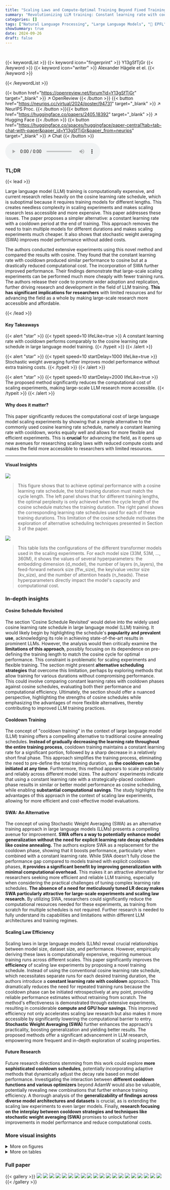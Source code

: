 ```yaml
---
title: "Scaling Laws and Compute-Optimal Training Beyond Fixed Training Durations"
summary: "Revolutionizing LLM training: Constant learning rate with cooldown replaces cosine schedule, enabling cost-effective scaling experiments!"
categories: []
tags: ["Natural Language Processing", "Large Language Models", "🏢 EPFL",]
showSummary: true
date: 2024-09-26
draft: false
---
```


<br>

{{< keywordList >}}
{{< keyword icon="fingerprint" >}} Y13gSfTjGr {{< /keyword >}}
{{< keyword icon="writer" >}} Alexander Hägele et el. {{< /keyword >}}
 
{{< /keywordList >}}

{{< button href="https://openreview.net/forum?id=Y13gSfTjGr" target="_blank" >}}
↗ OpenReview
{{< /button >}}
{{< button href="https://neurips.cc/virtual/2024/poster/94731" target="_blank" >}}
↗ NeurIPS Proc.
{{< /button >}}{{< button href="https://huggingface.co/papers/2405.18392" target="_blank" >}}
↗ Hugging Face
{{< /button >}}
{{< button href="https://huggingface.co/spaces/huggingface/paper-central?tab=tab-chat-with-paper&paper_id=Y13gSfTjGr&paper_from=neurips" target="_blank" >}}
↗ Chat
{{< /button >}}



<audio controls>
    <source src="https://ai-paper-reviewer.com/Y13gSfTjGr/podcast.wav" type="audio/wav">
    Your browser does not support the audio element.
</audio>


### TL;DR


{{< lead >}}

Large language model (LLM) training is computationally expensive, and current research relies heavily on the cosine learning rate schedule, which is suboptimal because it requires training models for different lengths.  This creates needless complexity in scaling experiments and makes scaling research less accessible and more expensive.  This paper addresses these issues.  The paper proposes a simpler alternative: a constant learning rate with a cooldown period at the end of training.  This approach removes the need to train multiple models for different durations and makes scaling experiments much cheaper.  It also shows that stochastic weight averaging (SWA) improves model performance without added costs. 

The authors conducted extensive experiments using this novel method and compared the results with cosine. They found that the constant learning rate with cooldown produced similar performance to cosine but at a drastically reduced computational cost.  The incorporation of SWA further improved performance. Their findings demonstrate that large-scale scaling experiments can be performed much more cheaply with fewer training runs. The authors release their code to promote wider adoption and replication, further driving research and development in the field of LLM training.  **This has significant implications for researchers** with limited resources and for advancing the field as a whole by making large-scale research more accessible and affordable.

{{< /lead >}}


#### Key Takeaways

{{< alert "star" >}}
{{< typeit speed=10 lifeLike=true >}} A constant learning rate with cooldown performs comparably to the cosine learning rate schedule in large language model training. {{< /typeit >}}
{{< /alert >}}

{{< alert "star" >}}
{{< typeit speed=10 startDelay=1000 lifeLike=true >}} Stochastic weight averaging further improves model performance without extra training costs. {{< /typeit >}}
{{< /alert >}}

{{< alert "star" >}}
{{< typeit speed=10 startDelay=2000 lifeLike=true >}} The proposed method significantly reduces the computational cost of scaling experiments, making large-scale LLM research more accessible. {{< /typeit >}}
{{< /alert >}}

#### Why does it matter?
This paper significantly reduces the computational cost of large language model scaling experiments by showing that a simple alternative to the commonly used cosine learning rate schedule, namely a constant learning rate with cooldown, works equally well and allows for more flexible and efficient experiments.  This is **crucial** for advancing the field, as it opens up new avenues for researching scaling laws with reduced compute costs and makes the field more accessible to researchers with limited resources.

------
#### Visual Insights



![](https://ai-paper-reviewer.com/Y13gSfTjGr/figures_1_1.jpg)

> This figure shows that to achieve optimal performance with a cosine learning rate schedule, the total training duration must match the cycle length.  The left panel shows that for different training lengths, the optimal perplexity is only achieved when the cycle length of the cosine schedule matches the training duration. The right panel shows the corresponding learning rate schedules used for each of these training durations.  This limitation of the cosine schedule motivates the exploration of alternative scheduling techniques presented in Section 3 of the paper.





![](https://ai-paper-reviewer.com/Y13gSfTjGr/tables_15_1.jpg)

> This table lists the configurations of the different transformer models used in the scaling experiments. For each model size (33M, 53M, ..., 360M), it shows the values of several hyperparameters: the embedding dimension (d_model), the number of layers (n_layers), the feed-forward network size (ffw_size), the key/value vector size (kv_size), and the number of attention heads (n_heads). These hyperparameters directly impact the model's capacity and computational cost.





### In-depth insights


#### Cosine Schedule Revisited
The section 'Cosine Schedule Revisited' would delve into the widely used cosine learning rate schedule in large language model (LLM) training.  It would likely begin by highlighting the schedule's **popularity and prevalent use**, acknowledging its role in achieving state-of-the-art results in prominent LLMs.  However, the analysis would then critically examine the **limitations of this approach**, possibly focusing on its dependence on pre-defining the training length to match the cosine cycle for optimal performance. This constraint is problematic for scaling experiments and flexible training.  The section might present **alternative scheduling strategies** that overcome this limitation, perhaps by exploring methods that allow training for various durations without compromising performance.  This could involve comparing constant learning rates with cooldown phases against cosine schedules, evaluating both their performance and computational efficiency. Ultimately, the section should offer a nuanced perspective, highlighting the strengths of cosine schedules while emphasizing the advantages of more flexible alternatives, thereby contributing to improved LLM training practices.

#### Cooldown Training
The concept of "cooldown training" in the context of large language model (LLM) training offers a compelling alternative to traditional cosine annealing schedules.  **Instead of gradually decreasing the learning rate throughout the entire training process**, cooldown training maintains a constant learning rate for a significant portion, followed by a sharp decrease in a relatively short final phase. This approach simplifies the training process, eliminating the need to pre-define the total training duration, as **the cooldown can be initiated at any time**.  Furthermore, this method appears to scale predictably and reliably across different model sizes. The authors' experiments indicate that using a constant learning rate with a strategically-placed cooldown phase results in similar or better model performance as cosine scheduling, while enabling **substantial computational savings**. The study highlights the advantages of this approach in the context of scaling law experiments, allowing for more efficient and cost-effective model evaluations.

#### SWA: An Alternative
The concept of using Stochastic Weight Averaging (SWA) as an alternative training approach in large language models (LLMs) presents a compelling avenue for improvement.  **SWA offers a way to potentially enhance model generalization without the need for explicit learning rate decay schedules like cosine annealing.**  The authors explore SWA as a replacement for the cooldown phase, showing that it boosts performance, particularly when combined with a constant learning rate. While SWA doesn't fully close the performance gap compared to models trained with explicit cooldown phases, **it provides a significant benefit by improving generalization with minimal computational overhead.**  This makes it an attractive alternative for researchers seeking more efficient and reliable LLM training, especially when considering the practical challenges of tuning complex learning rate schedules.  **The absence of a need for meticulously tuned LR decay makes SWA particularly attractive for large-scale experiments and scaling law research.**  By utilizing SWA, researchers could significantly reduce the computational resources needed for these experiments, as training from scratch for multiple schedules is not required.  Further research is needed to fully understand its capabilities and limitations within different LLM architectures and training regimes.

#### Scaling Law Efficiency
Scaling laws in large language models (LLMs) reveal crucial relationships between model size, dataset size, and performance.  However, empirically deriving these laws is computationally expensive, requiring numerous training runs across different scales.  This paper significantly improves the **efficiency** of scaling law experiments by proposing a novel training schedule.  Instead of using the conventional cosine learning rate schedule, which necessitates separate runs for each desired training duration, the authors introduce a **constant learning rate with cooldown** approach.  This dramatically reduces the need for repeated training runs because the cooldown phase can be initiated retrospectively at any point, providing reliable performance estimates without retraining from scratch.  The method's effectiveness is demonstrated through extensive experiments, resulting in considerable **compute and GPU hour savings**. This improved efficiency not only accelerates scaling law research but also makes it more accessible by significantly lowering the computational barrier to entry.  **Stochastic Weight Averaging (SWA)** further enhances the approach's practicality, boosting generalization and yielding better results.  The proposed methods offer a significant advancement in LLM research, empowering more frequent and in-depth exploration of scaling properties.

#### Future Research
Future research directions stemming from this work could explore **more sophisticated cooldown schedules**, potentially incorporating adaptive methods that dynamically adjust the decay rate based on model performance.  Investigating the interaction between **different cooldown functions and various optimizers** beyond AdamW would also be valuable, potentially revealing new combinations that further enhance training efficiency.  A thorough analysis of the **generalizability of findings across diverse model architectures and datasets** is crucial, as is extending the scaling law experiments to even larger models.  Finally, **research focusing on the interplay between cooldown strategies and techniques like stochastic weight averaging (SWA)** promises to unlock further improvements in model performance and reduce computational costs.


### More visual insights

<details>
<summary>More on figures
</summary>


![](https://ai-paper-reviewer.com/Y13gSfTjGr/figures_2_1.jpg)

> The figure compares different learning rate schedules used in training large language models.  It shows the cosine schedule, which gradually reduces the learning rate over a long period, and two alternative schedules that use a constant learning rate followed by a sharp cooldown (linear and square root). The plot illustrates the different shapes of these schedules and how they vary over a certain number of training steps.


![](https://ai-paper-reviewer.com/Y13gSfTjGr/figures_3_1.jpg)

> This figure compares the performance of the cosine learning rate schedule with a constant learning rate schedule that incorporates a cooldown phase. The left panel shows the loss curves for both schedules, demonstrating that the cooldown schedule achieves a similar sharp decrease in loss as the cosine schedule. The right panel shows the learning rate sensitivity for both schedules, indicating that the cooldown schedule is less sensitive to variations in the learning rate.  The optimal learning rate for the cooldown schedule is slightly lower than the optimal learning rate for the cosine schedule.


![](https://ai-paper-reviewer.com/Y13gSfTjGr/figures_3_2.jpg)

> This figure compares the performance of different cooldown schedules (linear and 1 - sqrt) against the cosine schedule for long training durations.  The results show that a square root decay function (1-sqrt) consistently outperforms the linear decay function, and both outperform the cosine schedule, especially for longer training runs.


![](https://ai-paper-reviewer.com/Y13gSfTjGr/figures_4_1.jpg)

> This figure shows the relationship between the cooldown length (as a fraction of total training steps) and the final loss (perplexity) achieved for a 124M parameter model.  The left panel shows that increasing the cooldown length to 10-20% of the total training steps significantly improves the model's performance, surpassing the cosine schedule's performance.  However, increasing the cooldown beyond this point does not result in further improvement. The right panel demonstrates the robustness of this finding by showing similar results across different learning rates.


![](https://ai-paper-reviewer.com/Y13gSfTjGr/figures_4_2.jpg)

> This figure shows the results of a long training run (200k steps) comparing the performance of a constant learning rate with a short cooldown (10k steps, which is 5% of the total steps) against the cosine learning rate schedule.  The results show that a short cooldown is sufficient to match the performance of the cosine schedule for long training runs, confirming the findings from previous figures (5 and 20) that the needed cooldown duration shrinks with longer training durations.


![](https://ai-paper-reviewer.com/Y13gSfTjGr/figures_5_1.jpg)

> This figure compares the loss curves and learning rate sensitivity of two learning rate schedules: cosine and constant learning rate with cooldown. The left panel shows that the cooldown schedule achieves a sharp decrease in loss similar to the cosine schedule, while maintaining similar perplexity. The right panel demonstrates that the optimal learning rate for both schedules is comparable, with the cooldown schedule exhibiting slightly lower sensitivity to changes in the learning rate.


![](https://ai-paper-reviewer.com/Y13gSfTjGr/figures_5_2.jpg)

> This figure compares the performance of cosine and linear cooldown schedules on a 1B parameter model trained with 100B tokens from the FineWeb dataset.  The left subplot shows the aggregated score across various downstream tasks throughout the training process. The right subplot shows the final aggregated scores for both schedules after 100B tokens.  The results indicate that both schedules achieve comparable performance on downstream tasks, with a potential performance boost observed at the beginning of the cooldown phase.


![](https://ai-paper-reviewer.com/Y13gSfTjGr/figures_5_3.jpg)

> The figure compares two learning rate schedules: cosine and constant learning rate with cooldown. The left panel shows the loss curves, demonstrating that the cooldown schedule achieves a similar sharp decrease in loss as the cosine schedule, resulting in comparable training perplexity. The right panel illustrates that both schedules have similar sensitivities to changes in learning rate, however, the cooldown schedule's optimal learning rate is slightly lower than that of the cosine schedule.


![](https://ai-paper-reviewer.com/Y13gSfTjGr/figures_5_4.jpg)

> This figure shows the training perplexity curves for an 8B parameter model trained on 12B tokens of the FineWeb-Edu dataset.  Two learning rate schedules are compared: a cosine schedule and a 1-sqrt cooldown schedule (where the cooldown constitutes 20% of the total training steps). The results demonstrate that the 1-sqrt cooldown schedule achieves a comparable final training perplexity to the cosine schedule, even for this much larger model size. This finding supports the authors' claim that the 1-sqrt cooldown is a reliable alternative to the cosine schedule for training large language models, regardless of model size.


![](https://ai-paper-reviewer.com/Y13gSfTjGr/figures_6_1.jpg)

> This figure shows the effect of Stochastic Weight Averaging (SWA) on two different learning rate schedules: a constant learning rate with cooldown and a cosine learning rate schedule.  The left panel demonstrates that applying SWA to a constant learning rate schedule significantly improves the model's performance, though it doesn't fully close the gap to the performance achieved with the explicit cooldown.  The right panel shows that SWA also improves the performance of a cosine learning rate schedule, with the SWA checkpoints closely tracking the optimal loss trajectory of shorter cosine training runs. This suggests that SWA acts as a form of implicit learning rate decay.


![](https://ai-paper-reviewer.com/Y13gSfTjGr/figures_6_2.jpg)

> This figure compares the performance of a schedule-free optimizer (SFO) with a linear cooldown schedule for a 210M parameter language model.  Two different momentum parameter settings ((β₁, β₂) = (0.90, 0.95) and (β₁, β₂) = (0.95, 0.99)) are used for both the SFO and linear cooldown to assess the impact of these parameters on performance. The graph plots perplexity against training steps, showing that, regardless of the momentum setting, the linear cooldown always yields lower perplexity (better performance) than the SFO.


![](https://ai-paper-reviewer.com/Y13gSfTjGr/figures_8_1.jpg)

> This figure demonstrates the scalability and reliability of the cooldown learning rate schedule and stochastic weight averaging (SWA) in comparison to the cosine schedule.  It shows that models trained using the constant learning rate with cooldown or SWA achieve similar performance to those trained with the cosine schedule, with the cooldown method often outperforming cosine. The left panel displays loss envelopes for various model sizes, showing similar trends across methods. The right panel compares cosine perplexity against cooldown and SWA perplexity, highlighting that models trained with either alternative reach similar performance to cosine-trained models for the same FLOPs.


![](https://ai-paper-reviewer.com/Y13gSfTjGr/figures_8_2.jpg)

> This figure compares the computational cost (FLOPs and GPU hours) of scaling experiments using the cosine schedule (Chinchilla's approach) versus the proposed cooldown schedule and stochastic weight averaging (SWA).  The left panel shows the results from the authors' experiments, demonstrating a significant reduction in both FLOPs and GPU hours when using the cooldown/SWA methods. The right panel illustrates the potential savings for the original Chinchilla experiments, further highlighting the efficiency gains.


![](https://ai-paper-reviewer.com/Y13gSfTjGr/figures_8_3.jpg)

> This figure demonstrates the significant reduction in computational cost achieved by using the proposed cooldown schedule and stochastic weight averaging (SWA) in scaling law experiments.  The left panel shows the computational savings (FLOPS and GPU hours) for the experiments conducted in the paper, while the right panel illustrates the savings compared to the original Chinchilla experiments.  It highlights that the proposed methods substantially reduce the computational requirements for scaling experiments by requiring fewer, reusable training runs.


![](https://ai-paper-reviewer.com/Y13gSfTjGr/figures_17_1.jpg)

> This figure compares the loss curves and learning rate sensitivity of two learning rate schedules: cosine and constant learning rate with cooldown.  The left panel shows that the cooldown phase in the constant learning rate schedule causes a sharp decrease in loss, similar to the behavior observed with the cosine schedule. The right panel shows that the optimal learning rate for both schedules is comparable, but the constant learning rate schedule with cooldown exhibits slightly less sensitivity to variations in learning rate and its optimal value is about half the maximum cosine learning rate.


![](https://ai-paper-reviewer.com/Y13gSfTjGr/figures_18_1.jpg)

> This figure compares the loss curves and learning rate sensitivity of two learning rate schedules: cosine annealing and constant learning rate with cooldown. The left panel shows that the cooldown schedule produces a sharp decrease in loss, comparable to the cosine schedule.  The right panel demonstrates that the optimal learning rate for both schedules is similar, but the constant learning rate with cooldown shows slightly less sensitivity, with the optimum learning rate being around half of the cosine schedule's optimal maximum learning rate.


![](https://ai-paper-reviewer.com/Y13gSfTjGr/figures_19_1.jpg)

> This figure compares the loss curves and learning rate sensitivity of two different learning rate schedules: cosine and constant learning rate with cooldown.  The left panel shows that both schedules achieve a similar sharp decrease in loss during the cooldown phase. The right panel demonstrates that both schedules exhibit similar sensitivity to the learning rate, although the optimal learning rate for the cooldown schedule is slightly lower than that of the cosine schedule.


![](https://ai-paper-reviewer.com/Y13gSfTjGr/figures_19_2.jpg)

> This figure shows that the cosine learning rate schedule achieves optimal loss only when its cycle length matches the training duration.  It highlights the problem that stopping training before or extending it beyond the cycle leads to suboptimal results. The authors illustrate how a constant learning rate with cooldown addresses this limitation.


![](https://ai-paper-reviewer.com/Y13gSfTjGr/figures_19_3.jpg)

> The figure shows two plots. The left plot shows the perplexity versus steps for different cycle lengths using the cosine scheduler. It demonstrates that the cosine scheduler only reaches optimality when the cycle length matches the total training duration. The right plot shows the learning rate versus steps for different cycle lengths using the cosine scheduler. It highlights that the learning rate decreases gradually with training steps, reaching its minimum value at the end of the cycle. This behavior demonstrates the limitation of cosine schedulers in terms of flexibility and ability to achieve optimality across different training lengths.


![](https://ai-paper-reviewer.com/Y13gSfTjGr/figures_20_1.jpg)

> This figure shows the relationship between the length of the cooldown phase and the final perplexity achieved during training for a 210M parameter language model. The experiment was repeated from Figure 5 but with a 210M parameter model. The x-axis represents the fraction of training steps dedicated to the cooldown phase, and the y-axis represents the final perplexity. It shows that there's an optimal cooldown length that minimizes the perplexity, and that extending the cooldown beyond this point does not further improve the results.  A zoomed-in view is presented on the left for better visualization of the optimal range.


![](https://ai-paper-reviewer.com/Y13gSfTjGr/figures_20_2.jpg)

> This figure shows the relationship between the length of the cooldown period and the final perplexity achieved by a 210M parameter language model. The left panel shows a zoomed-in view of the relationship, while the right panel provides a broader overview.  The results suggest a parabolic relationship, where increasing the cooldown length initially improves performance but then leads to diminishing returns.


![](https://ai-paper-reviewer.com/Y13gSfTjGr/figures_20_3.jpg)

> This figure compares the loss curves and learning rate sensitivity of two learning rate schedules: cosine annealing and constant learning rate with cooldown.  The left panel shows that a cooldown phase added to a constant learning rate schedule leads to a sharp decrease in loss similar to cosine annealing. The right panel shows the learning rate sensitivity of both schedules; they are similar, but the optimal learning rate for the constant learning rate with cooldown is slightly lower than the optimal learning rate for cosine annealing.


![](https://ai-paper-reviewer.com/Y13gSfTjGr/figures_21_1.jpg)

> This figure compares the performance of cosine learning rate scheduling with a constant learning rate with cooldown.  The left panel shows that the cooldown phase produces a sharp drop in loss, mirroring the behavior of cosine scheduling. The right panel shows that both methods have similar sensitivity to learning rate, although the constant + cooldown approach exhibits slightly lower sensitivity.  The optimal learning rate for the constant + cooldown is also slightly lower than that for the cosine schedule. 


![](https://ai-paper-reviewer.com/Y13gSfTjGr/figures_21_2.jpg)

> This figure shows the final validation perplexity for different model sizes (33M, 53M, 60M, 93M, 124M, 151M, 210M, 360M parameters) across four different training methods: Cosine LR, Cooldown, SWA Cosine, and SWA Constant.  The bar chart visually compares the performance of each method for each model size, allowing for a direct assessment of how different training schedules affect the final validation perplexity. This data supports the paper's findings on the effectiveness of alternative training schedules compared to the traditional cosine learning rate schedule.


![](https://ai-paper-reviewer.com/Y13gSfTjGr/figures_21_3.jpg)

> This figure compares the computational cost (in terms of FLOPs and GPU hours) of scaling experiments using the cosine schedule (Chinchilla's approach) versus the proposed cooldown and SWA methods. The left panel shows the results of the authors' experiments, demonstrating a significant reduction in both compute and GPU hours when using cooldown and SWA compared to the cosine schedule.  The right panel shows a similar cost reduction for the Chinchilla experiments, highlighting the overall efficiency gains from using the alternative methods. The reduction in cost is more pronounced when more training runs are performed per model size, emphasizing the scalability and cost-effectiveness of the proposed approach.


![](https://ai-paper-reviewer.com/Y13gSfTjGr/figures_22_1.jpg)

> This figure compares the computational cost of obtaining scaling laws using the cosine learning rate schedule (as in the Chinchilla paper) and the proposed cooldown schedule and stochastic weight averaging (SWA) techniques. The left panel shows the FLOPS and GPU hours used in the authors' experiments across various model sizes, highlighting the significant reduction in computational resources achieved by the proposed methods. The right panel provides an estimation of the computational savings that would have been achieved in the Chinchilla experiments if a cooldown schedule was used instead of the cosine schedule.


![](https://ai-paper-reviewer.com/Y13gSfTjGr/figures_22_2.jpg)

> This figure shows the validation loss curves (perplexity) for all the models used in the scaling experiments described in Section 5 of the paper.  The curves illustrate the training progress for different model sizes and configurations (Cosine LR, Constant LR, SWA Cosine LR, and SWA Constant LR) over a number of training steps.  The visualization helps to compare the performance of different training schedules and the impact of Stochastic Weight Averaging (SWA) on the learning process.


![](https://ai-paper-reviewer.com/Y13gSfTjGr/figures_23_1.jpg)

> This figure demonstrates the transferability of the findings from the SlimPajama dataset to the OpenWebText2 dataset.  It shows that the consistent performance improvements observed with cooldown schedules and Stochastic Weight Averaging (SWA) on SlimPajama also hold true for OpenWebText2, reinforcing the robustness and generalizability of the proposed methods.


![](https://ai-paper-reviewer.com/Y13gSfTjGr/figures_23_2.jpg)

> This figure compares the computational cost (in FLOPs and GPU hours) of scaling experiments using the proposed cooldown and SWA methods against the traditional Chinchilla method.  It shows that the cooldown and SWA methods significantly reduce the computational resources required to obtain scaling laws, even more so when multiple experiments are run for each model size.


![](https://ai-paper-reviewer.com/Y13gSfTjGr/figures_24_1.jpg)

> This figure compares the loss curves and learning rate sensitivity of two learning rate schedules: cosine annealing and constant learning rate with cooldown. The left panel shows that the cooldown phase in the constant learning rate schedule leads to a sharp decrease in loss, similar to the cosine annealing schedule. The right panel demonstrates that the optimal learning rate for both schedules is comparable, with the constant learning rate schedule showing slightly less sensitivity and the optimum learning rate being slightly lower than that for the cosine annealing schedule.


![](https://ai-paper-reviewer.com/Y13gSfTjGr/figures_24_2.jpg)

> This figure shows the perplexity and learning rate curves for language models trained with cosine and constant learning rate schedules.  It highlights that cosine schedules achieve optimal performance only when the training length perfectly matches the schedule cycle length.  Stopping training early or continuing beyond the cycle leads to suboptimal results.  This motivates the exploration of alternative training schedules that can produce good performance without this constraint.


</details>




<details>
<summary>More on tables
</summary>


![](https://ai-paper-reviewer.com/Y13gSfTjGr/tables_16_1.jpg)
> This table lists the configurations of various transformer models used in the scaling experiments.  Each model is identified by its total number of parameters, and then various architectural hyperparameters are listed: The dimensionality of the model's embedding, the number of layers, the feedforward network size, the key/value size, and the number of attention heads.

![](https://ai-paper-reviewer.com/Y13gSfTjGr/tables_16_2.jpg)
> This table presents the hyperparameters used for training the 1B and 8B parameter models.  Note that the batch size and learning rate for the 1B model were determined using DeepSeek scaling laws. The different values for batch size and total steps reflect experiments with different token counts (100B and 460B). The 8B model architecture follows that of Llama3, with the batch size adjusted to match the available GPU resources.

![](https://ai-paper-reviewer.com/Y13gSfTjGr/tables_25_1.jpg)
> This table presents the final evaluation results obtained after training a 1B parameter model on 100B tokens.  It compares the performance of four different learning rate schedules: cosine decay to 10% of the maximum learning rate, cosine decay to 0, a cooldown schedule using a 1-sqrt decay function (with 20% of the steps allocated to the cooldown), and a linear cooldown (also with 20% of steps). The metrics evaluated are an aggregated score and several individual benchmarks including MMLU, ARC, OpenBookQA, PIQA, HellaSwag, CommonSenseQA, SIQA, and Winogrande.

![](https://ai-paper-reviewer.com/Y13gSfTjGr/tables_25_2.jpg)
> This table presents the final evaluation results obtained after training language models with 460B tokens using various cooldown schedules. It compares the aggregated scores and individual benchmark results (MMLU, ARC, OpenBookQA, PIQA, HellaSwag, CommonSenseQA, SIQA, Winogrande) for different cooldown lengths (5%, 10%, 20%) and a cosine schedule (decay to 0). The results show that while the performance of cosine and cooldown schedules are comparable, longer cooldown durations do not necessarily lead to better performance. This finding supports the proposed cooldown schedule as a practical alternative to the more computationally expensive cosine schedule.

</details>




### Full paper

{{< gallery >}}
<img src="https://ai-paper-reviewer.com/Y13gSfTjGr/1.png" class="grid-w50 md:grid-w33 xl:grid-w25" />
<img src="https://ai-paper-reviewer.com/Y13gSfTjGr/2.png" class="grid-w50 md:grid-w33 xl:grid-w25" />
<img src="https://ai-paper-reviewer.com/Y13gSfTjGr/3.png" class="grid-w50 md:grid-w33 xl:grid-w25" />
<img src="https://ai-paper-reviewer.com/Y13gSfTjGr/4.png" class="grid-w50 md:grid-w33 xl:grid-w25" />
<img src="https://ai-paper-reviewer.com/Y13gSfTjGr/5.png" class="grid-w50 md:grid-w33 xl:grid-w25" />
<img src="https://ai-paper-reviewer.com/Y13gSfTjGr/6.png" class="grid-w50 md:grid-w33 xl:grid-w25" />
<img src="https://ai-paper-reviewer.com/Y13gSfTjGr/7.png" class="grid-w50 md:grid-w33 xl:grid-w25" />
<img src="https://ai-paper-reviewer.com/Y13gSfTjGr/8.png" class="grid-w50 md:grid-w33 xl:grid-w25" />
<img src="https://ai-paper-reviewer.com/Y13gSfTjGr/9.png" class="grid-w50 md:grid-w33 xl:grid-w25" />
<img src="https://ai-paper-reviewer.com/Y13gSfTjGr/10.png" class="grid-w50 md:grid-w33 xl:grid-w25" />
<img src="https://ai-paper-reviewer.com/Y13gSfTjGr/11.png" class="grid-w50 md:grid-w33 xl:grid-w25" />
<img src="https://ai-paper-reviewer.com/Y13gSfTjGr/12.png" class="grid-w50 md:grid-w33 xl:grid-w25" />
<img src="https://ai-paper-reviewer.com/Y13gSfTjGr/13.png" class="grid-w50 md:grid-w33 xl:grid-w25" />
<img src="https://ai-paper-reviewer.com/Y13gSfTjGr/14.png" class="grid-w50 md:grid-w33 xl:grid-w25" />
<img src="https://ai-paper-reviewer.com/Y13gSfTjGr/15.png" class="grid-w50 md:grid-w33 xl:grid-w25" />
<img src="https://ai-paper-reviewer.com/Y13gSfTjGr/16.png" class="grid-w50 md:grid-w33 xl:grid-w25" />
<img src="https://ai-paper-reviewer.com/Y13gSfTjGr/17.png" class="grid-w50 md:grid-w33 xl:grid-w25" />
<img src="https://ai-paper-reviewer.com/Y13gSfTjGr/18.png" class="grid-w50 md:grid-w33 xl:grid-w25" />
<img src="https://ai-paper-reviewer.com/Y13gSfTjGr/19.png" class="grid-w50 md:grid-w33 xl:grid-w25" />
<img src="https://ai-paper-reviewer.com/Y13gSfTjGr/20.png" class="grid-w50 md:grid-w33 xl:grid-w25" />
{{< /gallery >}}